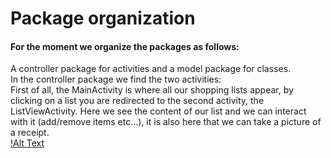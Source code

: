 # Package organization
#### For the moment we organize the packages as follows:
A controller package for activities and a model package for classes.  
In the controller package we find the two activities:  
First of all, the MainActivity is where all our shopping lists appear, by clicking on a list you are redirected to the second activity, the ListViewActivity. Here we see the content of our list and we can interact with it (add/remove items etc...), it is also here that we can take a picture of a receipt.  
[!Alt Text](BuyongListOCR/Package_organization.jpg?raw=true "Package_organization")


